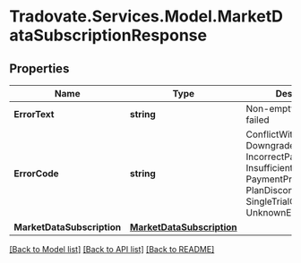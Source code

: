 # Tradovate.Services.Model.MarketDataSubscriptionResponse
## Properties

Name | Type | Description | Notes
------------ | ------------- | ------------- | -------------
**ErrorText** | **string** | Non-empty if the request failed | [optional] 
**ErrorCode** | **string** | ConflictWithExisting, DowngradeNotAllowed, IncorrectPaymentMethod, InsufficientFunds, PaymentProviderError, PlanDiscontinued, SingleTrialOnly, Success, UnknownError | [optional] 
**MarketDataSubscription** | [**MarketDataSubscription**](MarketDataSubscription.md) |  | [optional] 

[[Back to Model list]](../README.md#documentation-for-models) [[Back to API list]](../README.md#documentation-for-api-endpoints) [[Back to README]](../README.md)

